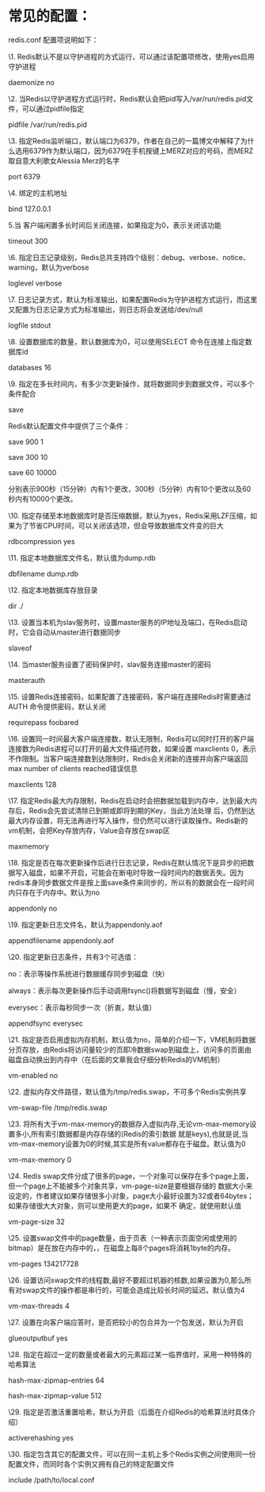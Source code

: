 #  常见的配置：

redis.conf 配置项说明如下：

\1. Redis默认不是以守护进程的方式运行，可以通过该配置项修改，使用yes启用守护进程

  daemonize no

 

\2. 当Redis以守护进程方式运行时，Redis默认会把pid写入/var/run/redis.pid文件，可以通过pidfile指定

  pidfile /var/run/redis.pid

 

\3. 指定Redis监听端口，默认端口为6379，作者在自己的一篇博文中解释了为什么选用6379作为默认端口，因为6379在手机按键上MERZ对应的号码，而MERZ取自意大利歌女Alessia Merz的名字

  port 6379

 

\4. 绑定的主机地址

  bind 127.0.0.1

 

5.当 客户端闲置多长时间后关闭连接，如果指定为0，表示关闭该功能

  timeout 300

 

\6. 指定日志记录级别，Redis总共支持四个级别：debug、verbose、notice、warning，默认为verbose

  loglevel verbose

 

\7. 日志记录方式，默认为标准输出，如果配置Redis为守护进程方式运行，而这里又配置为日志记录方式为标准输出，则日志将会发送给/dev/null

  logfile stdout

 

\8. 设置数据库的数量，默认数据库为0，可以使用SELECT <dbid>命令在连接上指定数据库id

  databases 16

 

\9. 指定在多长时间内，有多少次更新操作，就将数据同步到数据文件，可以多个条件配合

  save <seconds> <changes>

  Redis默认配置文件中提供了三个条件：

  save 900 1

  save 300 10

  save 60 10000

  分别表示900秒（15分钟）内有1个更改，300秒（5分钟）内有10个更改以及60秒内有10000个更改。

\10. 指定存储至本地数据库时是否压缩数据，默认为yes，Redis采用LZF压缩，如果为了节省CPU时间，可以关闭该选项，但会导致数据库文件变的巨大

  rdbcompression yes

 

\11. 指定本地数据库文件名，默认值为dump.rdb

  dbfilename dump.rdb

 

\12. 指定本地数据库存放目录

  dir ./

 

\13. 设置当本机为slav服务时，设置master服务的IP地址及端口，在Redis启动时，它会自动从master进行数据同步

  slaveof <masterip> <masterport>

 

\14. 当master服务设置了密码保护时，slav服务连接master的密码

  masterauth <master-password>

 

\15. 设置Redis连接密码，如果配置了连接密码，客户端在连接Redis时需要通过AUTH <password>命令提供密码，默认关闭

  requirepass foobared

 

\16. 设置同一时间最大客户端连接数，默认无限制，Redis可以同时打开的客户端连接数为Redis进程可以打开的最大文件描述符数，如果设置 maxclients 0，表示不作限制。当客户端连接数到达限制时，Redis会关闭新的连接并向客户端返回max number of clients reached错误信息

  maxclients 128

 

\17. 指定Redis最大内存限制，Redis在启动时会把数据加载到内存中，达到最大内存后，Redis会先尝试清除已到期或即将到期的Key，当此方法处理  后，仍然到达最大内存设置，将无法再进行写入操作，但仍然可以进行读取操作。Redis新的vm机制，会把Key存放内存，Value会存放在swap区

  maxmemory <bytes>

 

\18. 指定是否在每次更新操作后进行日志记录，Redis在默认情况下是异步的把数据写入磁盘，如果不开启，可能会在断电时导致一段时间内的数据丢失。因为 redis本身同步数据文件是按上面save条件来同步的，所以有的数据会在一段时间内只存在于内存中。默认为no

  appendonly no

 

\19. 指定更新日志文件名，默认为appendonly.aof

   appendfilename appendonly.aof

 

\20. 指定更新日志条件，共有3个可选值：

  no：表示等操作系统进行数据缓存同步到磁盘（快）

  always：表示每次更新操作后手动调用fsync()将数据写到磁盘（慢，安全）

  everysec：表示每秒同步一次（折衷，默认值）

  appendfsync everysec

 

\21. 指定是否启用虚拟内存机制，默认值为no，简单的介绍一下，VM机制将数据分页存放，由Redis将访问量较少的页即冷数据swap到磁盘上，访问多的页面由磁盘自动换出到内存中（在后面的文章我会仔细分析Redis的VM机制）

   vm-enabled no

 

\22. 虚拟内存文件路径，默认值为/tmp/redis.swap，不可多个Redis实例共享

   vm-swap-file /tmp/redis.swap

 

\23. 将所有大于vm-max-memory的数据存入虚拟内存,无论vm-max-memory设置多小,所有索引数据都是内存存储的(Redis的索引数据 就是keys),也就是说,当vm-max-memory设置为0的时候,其实是所有value都存在于磁盘。默认值为0

   vm-max-memory 0

 

\24. Redis swap文件分成了很多的page，一个对象可以保存在多个page上面，但一个page上不能被多个对象共享，vm-page-size是要根据存储的 数据大小来设定的，作者建议如果存储很多小对象，page大小最好设置为32或者64bytes；如果存储很大大对象，则可以使用更大的page，如果不 确定，就使用默认值

   vm-page-size 32

 

\25. 设置swap文件中的page数量，由于页表（一种表示页面空闲或使用的bitmap）是在放在内存中的，，在磁盘上每8个pages将消耗1byte的内存。

   vm-pages 134217728

 

\26. 设置访问swap文件的线程数,最好不要超过机器的核数,如果设置为0,那么所有对swap文件的操作都是串行的，可能会造成比较长时间的延迟。默认值为4

   vm-max-threads 4

 

\27. 设置在向客户端应答时，是否把较小的包合并为一个包发送，默认为开启

  glueoutputbuf yes

 

\28. 指定在超过一定的数量或者最大的元素超过某一临界值时，采用一种特殊的哈希算法

  hash-max-zipmap-entries 64

  hash-max-zipmap-value 512

 

\29. 指定是否激活重置哈希，默认为开启（后面在介绍Redis的哈希算法时具体介绍）

  activerehashing yes

 

\30. 指定包含其它的配置文件，可以在同一主机上多个Redis实例之间使用同一份配置文件，而同时各个实例又拥有自己的特定配置文件

  include /path/to/local.conf













